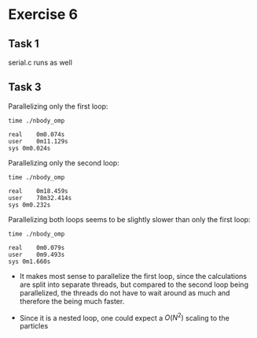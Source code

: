 # Exercise 6

## Task 1

serial.c runs as well

## Task 3

Parallelizing only the first loop:

```
time ./nbody_omp

real	0m0.074s
user	0m11.129s
sys	0m0.024s
```

Parallelizing only the second loop:

```
time ./nbody_omp

real	0m18.459s
user	78m32.414s
sys	0m0.232s
```

Parallelizing both loops seems to be slightly slower than only the first loop:

```
time ./nbody_omp

real	0m0.079s
user	0m9.493s
sys	0m1.660s
```

- It makes most sense to parallelize the first loop, since the calculations are split into separate
  threads, but compared to the second loop being parallelized, the threads do not have to wait around
  as much and therefore the being much faster.

- Since it is a nested loop, one could expect a $O(N^2)$ scaling to the particles
